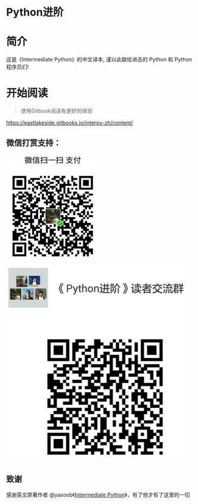Python进阶 
=======

# 简介
这是《Intermediate Python》的中文译本, 谨以此献给进击的 Python 和 Python 程序员们!

# 开始阅读
> 使用Gitbook阅读有更好的体验

https://eastlakeside.gitbooks.io/interpy-zh/content/


## 微信打赏支持：
![wechat_donate](__img/donate.png)

![微信群](__img/reader_club.png)

## 致谢
感谢英文原著作者 @yasoob《[Intermediate Python](https://github.com/yasoob/intermediatePython)》，有了他才有了这里的一切
